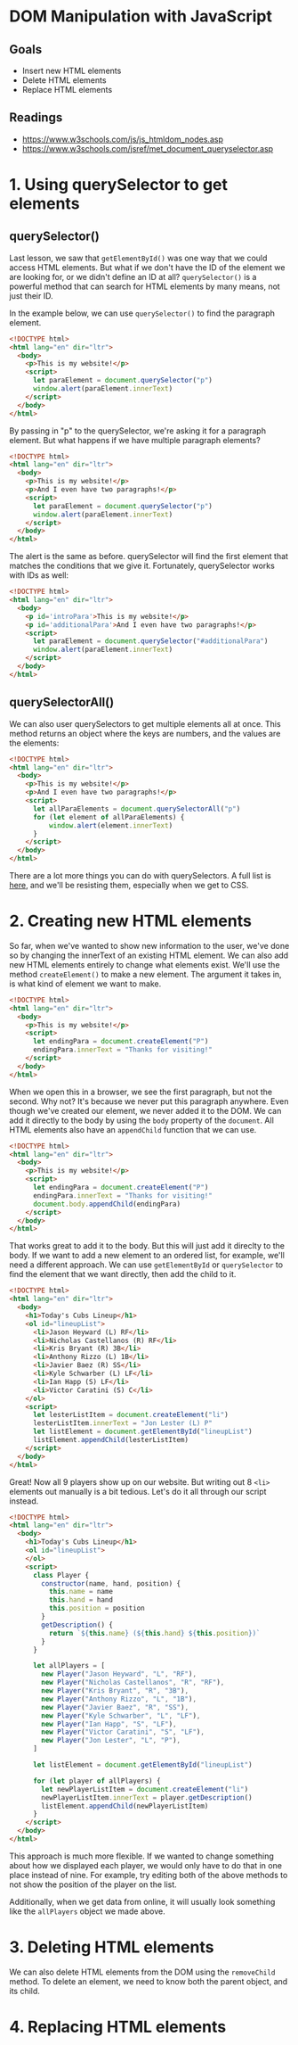 # DOM Manipulation with JavaScript

## Goals

- Insert new HTML elements
- Delete HTML elements
- Replace HTML elements

## Readings

- https://www.w3schools.com/js/js_htmldom_nodes.asp
- https://www.w3schools.com/jsref/met_document_queryselector.asp

# 1. Using querySelector to get elements

## querySelector()

Last lesson, we saw that `getElementById()` was one way that we could access HTML elements.  But what if we don't have the ID of the element we are looking for, or we didn't define an ID at all?  `querySelector()` is a powerful method that can search for HTML elements by many means, not just their ID.

In the example below, we can use `querySelector()` to find the paragraph element.

```html
<!DOCTYPE html>
<html lang="en" dir="ltr">  
  <body>
    <p>This is my website!</p>
    <script>
      let paraElement = document.querySelector("p")
      window.alert(paraElement.innerText)
    </script>
  </body>
</html>
```

By passing in "p" to the querySelector, we're asking it for a paragraph element.  But what happens if we have multiple paragraph elements?

```html
<!DOCTYPE html>
<html lang="en" dir="ltr">
  <body>
    <p>This is my website!</p>
    <p>And I even have two paragraphs!</p>
    <script>
      let paraElement = document.querySelector("p")
      window.alert(paraElement.innerText)
    </script>
  </body>
</html>
```

The alert is the same as before.  querySelector will find the first element that matches the conditions that we give it.  Fortunately, querySelector works with IDs as well:

```html
<!DOCTYPE html>
<html lang="en" dir="ltr">
  <body>
    <p id='introPara'>This is my website!</p>
    <p id='additionalPara'>And I even have two paragraphs!</p>
    <script>
      let paraElement = document.querySelector("#additionalPara")
      window.alert(paraElement.innerText)
    </script>
  </body>
</html>
```

## querySelectorAll()

We can also user querySelectors to get multiple elements all at once.  This method returns an object where the keys are numbers, and the values are the elements:

```html
<!DOCTYPE html>
<html lang="en" dir="ltr">
  <body>
    <p>This is my website!</p>
    <p>And I even have two paragraphs!</p>
    <script>
      let allParaElements = document.querySelectorAll("p")
      for (let element of allParaElements) {
          window.alert(element.innerText)
      }
    </script>
  </body>
</html>
```

There are a lot more things you can do with querySelectors.  A full list is [here](https://www.w3schools.com/jsref/met_document_queryselector.asp), and we'll be resisting them, especially when we get to CSS.

# 2. Creating new HTML elements

So far, when we've wanted to show new information to the user, we've done so by changing the innerText of an existing HTML element.  We can also add new HTML elements entirely to change what elements exist.  We'll use the method `createElement()` to make a new element.  The argument it takes in, is what kind of element we want to make.

```html
<!DOCTYPE html>
<html lang="en" dir="ltr">
  <body>
    <p>This is my website!</p>
    <script>
      let endingPara = document.createElement("P")
      endingPara.innerText = "Thanks for visiting!"
    </script>
  </body>
</html>
```

When we open this in a browser, we see the first paragraph, but not the second.  Why not?  It's because we never put this paragraph anywhere.  Even though we've created our element, we never added it to the DOM.  We can add it directly to the body by using the `body` property of the `document`.  All HTML elements also have an `appendChild` function that we can use.

```html
<!DOCTYPE html>
<html lang="en" dir="ltr">
  <body>
    <p>This is my website!</p>
    <script>
      let endingPara = document.createElement("P")
      endingPara.innerText = "Thanks for visiting!"
      document.body.appendChild(endingPara)
    </script>
  </body>
</html>
```

That works great to add it to the body.  But this will just add it direclty to the body. If we want to add a new element to an ordered list, for example, we'll need a different approach.  We can use `getElementById` or `querySelector` to find the element that we want directly, then add the child to it.


```html
<!DOCTYPE html>
<html lang="en" dir="ltr">
  <body>
    <h1>Today's Cubs Lineup</h1>
    <ol id="lineupList">
      <li>Jason Heyward (L) RF</li>
      <li>Nicholas Castellanos (R) RF</li>
      <li>Kris Bryant (R) 3B</li>
      <li>Anthony Rizzo (L) 1B</li>
      <li>Javier Baez (R) SS</li>
      <li>Kyle Schwarber (L) LF</li>
      <li>Ian Happ (S) LF</li>
      <li>Victor Caratini (S) C</li>
    </ol>
    <script>
      let lesterListItem = document.createElement("li")
      lesterListItem.innerText = "Jon Lester (L) P"
      let listElement = document.getElementById("lineupList")
      listElement.appendChild(lesterListItem)
    </script>
  </body>
</html>
```

Great!  Now all 9 players show up on our website.  But writing out 8 `<li>` elements out manually is a bit tedious.  Let's do it all through our script instead.


```html
<!DOCTYPE html>
<html lang="en" dir="ltr">
  <body>
    <h1>Today's Cubs Lineup</h1>
    <ol id="lineupList">
    </ol>
    <script>
      class Player {
        constructor(name, hand, position) {
          this.name = name
          this.hand = hand
          this.position = position
        }
        getDescription() {
          return `${this.name} (${this.hand} ${this.position})`
        }
      }

      let allPlayers = [
        new Player("Jason Heyward", "L", "RF"),
        new Player("Nicholas Castellanos", "R", "RF"),
        new Player("Kris Bryant", "R", "3B"),
        new Player("Anthony Rizzo", "L", "1B"),
        new Player("Javier Baez", "R", "SS"),
        new Player("Kyle Schwarber", "L", "LF"),
        new Player("Ian Happ", "S", "LF"),
        new Player("Victor Caratini", "S", "LF"),
        new Player("Jon Lester", "L", "P"),
      ]

      let listElement = document.getElementById("lineupList")

      for (let player of allPlayers) {
        let newPlayerListItem = document.createElement("li")
        newPlayerListItem.innerText = player.getDescription()
        listElement.appendChild(newPlayerListItem)
      }
    </script>
  </body>
</html>
```

This approach is much more flexible.  If we wanted to change something about how we displayed each player, we would only have to do that in one place instead of nine.  For example, try editing both of the above methods to not show the position of the player on the list.

Additionally, when we get data from online, it will usually look something like the `allPlayers` object we made above.

# 3. Deleting HTML elements

We can also delete HTML elements from the DOM using the `removeChild` method.  To delete an element, we need to know both the parent object, and its child.  

# 4. Replacing HTML elements
